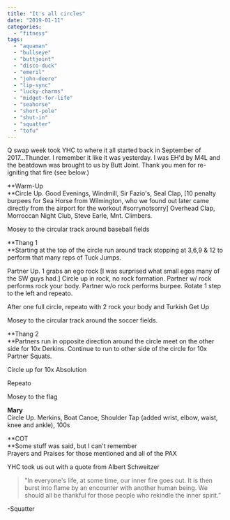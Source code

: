 ```yaml
---
title: "It's all circles"
date: "2019-01-11"
categories: 
  - "fitness"
tags: 
  - "aquaman"
  - "bullseye"
  - "buttjoint"
  - "disco-duck"
  - "emeril"
  - "john-deere"
  - "lip-sync"
  - "lucky-charms"
  - "midget-for-life"
  - "seahorse"
  - "short-pole"
  - "shut-in"
  - "squatter"
  - "tofu"
---
```


Q swap week took YHC to where it all started back in September of 2017...Thunder. I remember it like it was yesterday. I was EH'd by M4L and the beatdown was brought to us by Butt Joint. Thank you men for re-igniting that fire (see below.)

**Warm-Up  
**Circle Up. Good Evenings, Windmill, Sir Fazio's, Seal Clap, \[10 penalty burpees for Sea Horse from Wilmington, who we found out later came directly from the airport for the workout #sorrynotsorry\] Overhead Clap, Morroccan Night Club, Steve Earle, Mnt. Climbers.

Mosey to the circular track around baseball fields

**Thang 1  
**Starting at the top of the circle run around track stopping at 3,6,9 & 12 to perform that many reps of Tuck Jumps.

Partner Up. 1 grabs an ego rock \[I was surprised what small egos many of the SW guys had.\] Circle up in rock, no rock formation. Partner w/ rock performs rock your body. Partner w/o rock performs burpee. Rotate 1 step to the left and repeato.

After one full circle, repeato with 2 rock your body and Turkish Get Up

Mosey to the circular track around the soccer fields.

**Thang 2  
**Partners run in opposite direction around the circle meet on the other side for 10x Derkins. Continue to run to other side of the circle for 10x Partner Squats.

Circle up for 10x Absolution

Repeato

Mosey to the flag

**Mary**  
Circle Up. Merkins, Boat Canoe, Shoulder Tap (added wrist, elbow, waist, knee and ankle), 100s

**COT  
**Some stuff was said, but I can't remember  
Prayers and Praises for those mentioned and all of the PAX

YHC took us out with a quote from Albert Schweitzer

> "In everyone's life, at some time, our inner fire goes out. It is then burst into flame by an encounter with another human being. We should all be thankful for those people who rekindle the inner spirit.”

\-Squatter
